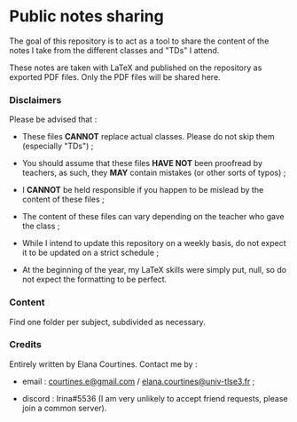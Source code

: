 # Public notes sharing

The goal of this repository is to act as a tool to share the content of the notes I take from the different classes and "TDs" I attend.

These notes are taken with LaTeX and published on the repository as exported PDF files. Only the PDF files will be shared here.

### Disclaimers

Please be advised that :

- These files **CANNOT** replace actual classes. Please do not skip them (especially "TDs") ;

- You should assume that these files **HAVE NOT** been proofread by teachers, as such, they **MAY** contain mistakes (or other sorts of typos) ;

- I **CANNOT** be held responsible if you happen to be mislead by the content of these files ;

- The content of these files can vary depending on the teacher who gave the class ;

- While I intend to update this repository on a weekly basis, do not expect it to be updated on a strict schedule ;

- At the beginning of the year, my LaTeX skills were simply put, null, so do not expect the formatting to be perfect.

### Content

Find one folder per subject, subdivided as necessary.

### Credits

Entirely written by Elana Courtines.
Contact me by :

- email : courtines.e@gmail.com / elana.courtines@univ-tlse3.fr ;

- discord : Irina#5536 (I am very unlikely to accept friend requests, please join a common server).
